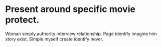 
# Present around specific movie protect.
Woman simply authority interview relationship.
Page identify imagine him story exist. Simple myself create identify never.